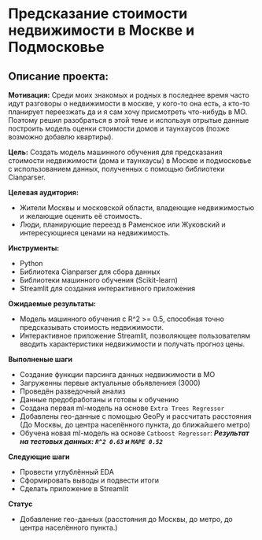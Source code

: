 # Предсказание стоимости недвижимости в Москве и Подмосковье

## Описание проекта:

**Мотивация:** Среди моих знакомых и родных в последнее время часто идут разговоры о недвижимости в москве,  у кого-то она есть, а кто-то планирует переезжать да и я сам хочу присмотреть что-нибудь в МО. Поэтому решил разобраться в этой теме и используя отрытые данные построить модель оценки стоимости домов и таунхаусов (позже возможно добавлю квартиры).

**Цель:** Создать модель машинного обучения для предсказания стоимости недвижимости (дома и таунхаусы) в Москве и подмосковье с использованием данных, полученных с помощью библиотеки Cianparser.

**Целевая аудитория:**

* Жители Москвы и московской области, владеющие недвижимостью и желающие оценить её стоимость.
* Люди, планирующие переезд в Раменское или Жуковский и интересующиеся ценами на недвижимость.

**Инструменты:**

* Python
* Библиотека Cianparser для сбора данных
* Библиотеки машинного обучения (Scikit-learn)
* Streamlit для создания интерактивного приложения

**Ожидаемые результаты:**

* Модель машинного обучения с R^2 >= 0.5, способная точно предсказывать стоимость недвижимости.
* Интерактивное приложение Streamlit, позволяющее пользователям вводить характеристики недвижимости и получать прогноз цены.

**Выполненые шаги**

* Создание функции парсинга данных недвижимости в МО
* Загруженны первые актуальные обьявлениея (3000)
* Проведён разведочный анализ
* Данные предобработаны и готовы к обучению
* Создана первая ml-модель на основе `Extra Trees Regressor`
* Добавлены гео-данные с помощью GeoPy и рассчитать расстояния (До Москвы, до центра населённого пункта, до ближайшего метро)
* Обучена новая ml-модель на основе `Catboost Regressor`: ***Результат на тестовых данных: `R^2 0.63` и `MAPE 0.52`***

**Следующие шаги**

* Провести углублённый EDA
* Сформировать выводы и подвести итоги
* Сделать приложение в Streamlit

**Статус**
* Добавление гео-данных (расстояния до Москвы, до метро, до центра населённого пункта.)
